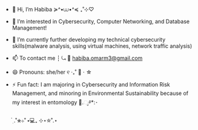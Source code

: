 - 👋 Hi, I’m Habiba  ≽^•⩊•^≼ ₊˚⊹♡
- 👀 I’m interested in Cybersecurity, Computer Networking, and Database Management! 
- 🌱 I’m currently further developing my technical cybersecurity skills(malware analysis, using virtual machines, network traffic analysis)
- 📫 To contact me  ┆ ⤿ 💌  habiba.omarm3@gmail.com
- 😄 Pronouns: she/her ୧ ‧₊˚ 🍮 ⋅ ☆
- ⚡ Fun fact: I am majoring in Cybersecurity and Information Risk Management, and minoring in Environmental Sustainability because of my interest in entomology 🐛.ೃ࿔*:･
  
    ๋࣭ .˚✮⊹˚ ⭑💻₊ ⊹⋆✮˚.⋆
